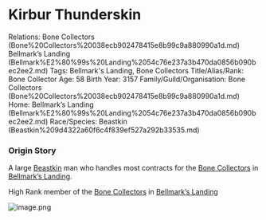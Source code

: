 # Kirbur Thunderskin

Relations: Bone Collectors (Bone%20Collectors%20038ecb902478415e8b99c9a880990a1d.md) Bellmark’s Landing (Bellmark%E2%80%99s%20Landing%2054c76e237a3b470da0856b090bec2ee2.md) 
Tags: Bellmark's Landing, Bone Collectors
Title/Alias/Rank: Bone Collector
Age: 58
Birth Year: 3157
Family/Guild/Organisation: Bone Collectors (Bone%20Collectors%20038ecb902478415e8b99c9a880990a1d.md) 
Home: Bellmark’s Landing (Bellmark%E2%80%99s%20Landing%2054c76e237a3b470da0856b090bec2ee2.md) 
Race/Species: Beastkin (Beastkin%209d4322a60f6c4f839ef527a292b33535.md)

### Origin Story

A large [Beastkin](Beastkin%209d4322a60f6c4f839ef527a292b33535.md) man who handles most contracts for the [Bone Collectors](Bone%20Collectors%20038ecb902478415e8b99c9a880990a1d.md) in [Bellmark’s Landing](Bellmark%E2%80%99s%20Landing%2054c76e237a3b470da0856b090bec2ee2.md).

High Rank member of the [Bone Collectors](Bone%20Collectors%20038ecb902478415e8b99c9a880990a1d.md) in [Bellmark’s Landing](Bellmark%E2%80%99s%20Landing%2054c76e237a3b470da0856b090bec2ee2.md) 

![image.png](image%20126.png)